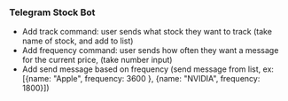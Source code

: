 ### Telegram Stock Bot


- Add track command: user sends what stock they want to track (take name of stock, and add to list)
- Add frequency command: user sends how often they want a message for the current price, (take number input)
- Add send message based on frequency (send message from list, ex: [{name: "Apple", frequency: 3600 }, {name: "NVIDIA", frequency: 1800}])
